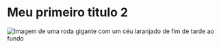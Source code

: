 <!DOCTYPE html>
<html lang="pt">

<head>
    <meta charset="UTF-8">
    <meta http-equiv="X-UA-Compatible" content="IE=edge">
    <meta name="viewport" content="width=device-width, initial-scale=1.0">
    <title>Document</title>
</head>

<body>
    <h1>Meu primeiro titulo 2</h1>
    <img src="https://media.graphassets.com/WcX2LGQaRSGSwFQlLqCw?_gl=1*kosi1s*_ga*ODI5NDM3NC4xNjgzNTAwMTg3*_ga_G6FYGSYGZ4*MTY4NDgwMDk0NS4zNS4xLjE2ODQ4MDM5MzguNDEuMC4w"
        alt="Imagem de uma roda gigante com um céu laranjado de fim de tarde ao fundo" />
</body>

</html>
